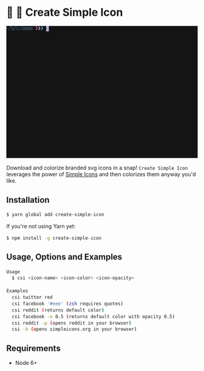 # 🎨 🔧 Create Simple Icon

<img src="example.gif" width="550">

Download and colorize branded svg icons in a snap!
`Create Simple Icon` leverages the power of [Simple Icons](https://simpleicons.org) and then colorizes them anyway you'd like.

## Installation

```bash
$ yarn global add create-simple-icon
```

If you're not using Yarn yet:

```bash
$ npm install -g create-simple-icon
```

## Usage, Options and Examples

```bash
Usage
  $ csi <icon-name> <icon-color> <icon-opacity>

Examples
  csi twitter red
  csi facebook '#eee' (zsh requires quotes)
  csi reddit (returns default color)
  csi facebook -o 0.5 (returns default color with opacity 0.5)
  csi reddit -p (opens reddit in your browser)
  csi -b (opens simpleicons.org in your browser)
```

## Requirements
- Node 6+
